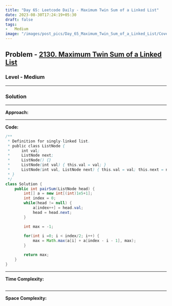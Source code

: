 ```yaml
---
title: "Day 65: Leetcode Daily - Maximum Twin Sum of a Linked List"
date: 2023-08-30T17:24:19+05:30
draft: false
tags:
-   Medium
image: "/images/post_pics/Day_65_Maximum_Twin_Sum_of_a_Linked_List/Cover.png"
---
```



## Problem - [2130. Maximum Twin Sum of a Linked List](https://leetcode.com/problems/maximum-twin-sum-of-a-linked-list/)

### Level - Medium
---

### Solution

---
**Approach:**


---

**Code:**

```java
/**
 * Definition for singly-linked list.
 * public class ListNode {
 *     int val;
 *     ListNode next;
 *     ListNode() {}
 *     ListNode(int val) { this.val = val; }
 *     ListNode(int val, ListNode next) { this.val = val; this.next = next; }
 * }
 */
class Solution {
    public int pairSum(ListNode head) {
        int[] a = new int[(int)1e5+1];
        int index = 0;
        while(head != null) {
            a[index++] = head.val;
            head = head.next;
        }

        int max = -1;
        
        for(int i =0; i < index/2; i++) {
            max = Math.max(a[i] + a[index - i - 1], max);
        }

        return max;
    }
}

```
---

**Time Complexity:**
```

```

---

**Space Complexity:**
```

```


